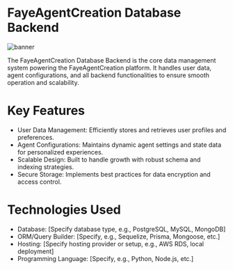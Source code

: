 # FayeAgentCreation Database Backend
![banner](https://pbs.twimg.com/profile_banners/1877516904736370688/1736487145/1500x500)

The FayeAgentCreation Database Backend is the core data management system powering the FayeAgentCreation platform. It handles user data, agent configurations, and all backend functionalities to ensure smooth operation and scalability.

# Key Features

- User Data Management: Efficiently stores and retrieves user profiles and preferences.
- Agent Configurations: Maintains dynamic agent settings and state data for personalized experiences.
- Scalable Design: Built to handle growth with robust schema and indexing strategies.
- Secure Storage: Implements best practices for data encryption and access control.
  
# Technologies Used
- Database: [Specify database type, e.g., PostgreSQL, MySQL, MongoDB]
- ORM/Query Builder: [Specify, e.g., Sequelize, Prisma, Mongoose, etc.]
- Hosting: [Specify hosting provider or setup, e.g., AWS RDS, local deployment]
- Programming Language: [Specify, e.g., Python, Node.js, etc.]
